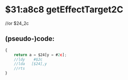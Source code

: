 ﻿
# $31:a8c8 getEffectTarget2C

<summary></summary>
//or $24_2c

## (pseudo-)code:
```js
{
	return a = $24[y = #2c];
	//ldy	 #$2c
	//lda	[$24],y
	//rts
}
```



